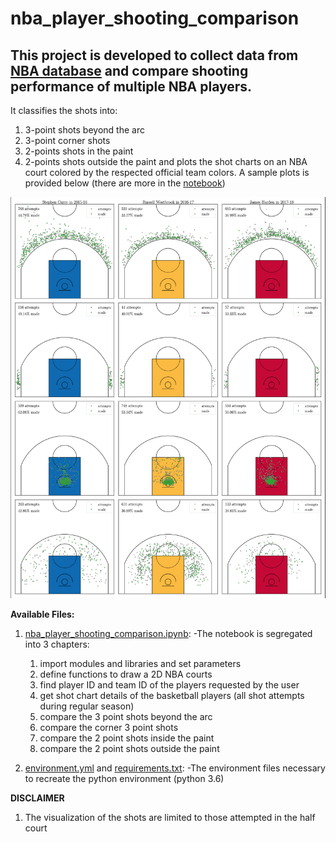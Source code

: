 # nba_player_shooting_comparison

## This project is developed to collect data from [NBA database](stats.nba.com) and compare shooting performance of multiple NBA players. 

It classifies the shots into: 
1. 3-point shots beyond the arc
2. 3-point corner shots 
3. 2-points shots in the paint
4. 2-points shots outside the paint
and plots the shot charts on an NBA court colored by the respected official team colors. A sample plots is provided below (there are more in the [notebook](nba_player_shooting_comparison.ipynb))

![Sample](nba_comparison.png?raw=true)


**Available Files:**
1. [nba_player_shooting_comparison.ipynb](nba_player_shooting_comparison.ipynb): 
  -The notebook is segregated into 3 chapters:
    1. import modules and libraries and set parameters
    2. define functions to draw a 2D NBA courts
    3. find player ID and team ID of the players requested by the user
    4. get shot chart details of the basketball players (all shot attempts during regular season)
    5. compare the 3 point shots beyond the arc
    6. compare the corner 3 point shots
    7. compare the 2 point shots inside the paint
    8. compare the 2 point shots outside the paint 
      
  
8. [environment.yml](environment.yml) and [requirements.txt](requirements.txt):
  -The environment files necessary to recreate the python environment (python 3.6)
    
**DISCLAIMER**
1. The visualization of the shots are limited to those attempted in the half court
    
